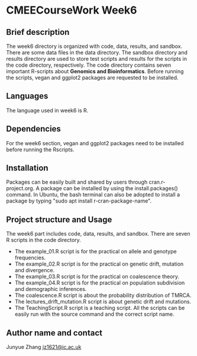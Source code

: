 # CMEECourseWork Week6
## Brief description
The week6 directory is organized with code, data, results, and sandbox. There are some data files in the data directory. 
The sandbox directory and results directory are used to store test scripts and results for the scripts in the code directory, respectively.
The code directory contains seven important R-scripts about **Genomics and Bioinformatics**.
Before running the scripts, vegan and ggplot2 packages are requested to be installed.

## Languages
The language used in week6 is R.


## Dependencies
For the week6 section, vegan and ggplot2 packages need to be installed before running the Rscripts.

## Installation
Packages can be easily built and shared by users through cran.r-project.org. A package can be installed by using the install.packages() command. In Ubuntu, the bash terminal can also be adopted to install a package by typing "sudo apt install r-cran-package-name".

## Project structure and Usage
The week6 part includes code, data, results, and sandbox. There are seven R scripts in the code directory.
+ The example_01.R script is for the practical on allele and genotype frequencies. 
+ The example_02.R script is for the practical on genetic drift, mutation and divergence. 
+ The example_03.R script is for the practical on coalescence theory.
+ The example_04.R script is for the practical on population subdivision and demographic inferences.
+ The coalescence.R script is about the probability distribution of TMRCA.
+ The lectures_drift_mutation.R script is about genetic drift and mutations.
+ The TeachingScript.R script is a teaching script.  All the scripts can be easily run with the source command and the correct script name.

## Author name and contact
Junyue Zhang  jz1621@ic.ac.uk
